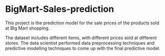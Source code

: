 # BigMart-Sales-prediction
This project is the prediction model for the sale prices of the products sold at BIg Mart shopping.

The dataset includes different items, with different prices sold at different stores. 
The data scientist performed data preprocessing techniques and predictive modelling techniques to come up with the final predictive model. 
